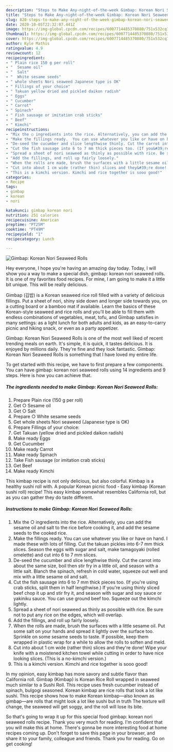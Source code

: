 ```yaml
---
description: "Steps to Make Any-night-of-the-week Gimbap: Korean Nori Seaweed Rolls"
title: "Steps to Make Any-night-of-the-week Gimbap: Korean Nori Seaweed Rolls"
slug: 820-steps-to-make-any-night-of-the-week-gimbap-korean-nori-seaweed-rolls
date: 2020-10-05T22:32:07.441Z
image: https://img-global.cpcdn.com/recipes/6007714485370880/751x532cq70/gimbap-korean-nori-seaweed-rolls-recipe-main-photo.jpg
thumbnail: https://img-global.cpcdn.com/recipes/6007714485370880/751x532cq70/gimbap-korean-nori-seaweed-rolls-recipe-main-photo.jpg
cover: https://img-global.cpcdn.com/recipes/6007714485370880/751x532cq70/gimbap-korean-nori-seaweed-rolls-recipe-main-photo.jpg
author: Kyle Mathis
ratingvalue: 4.9
reviewcount: 12
recipeingredient:
- " Plain rice 150 g per roll"
- "  Sesame oil"
- "  Salt"
- "  White sesame seeds"
- " whole sheets Nori seaweed Japanese type is OK"
- " Fillings of your choice"
- " Takuan yellow dried and pickled daikon radish"
- " Eggs"
- " Cucumber"
- " Carrot"
- " Spinach"
- " Fish sausage or imitation crab sticks"
- " Beef"
- " Kimchi"
recipeinstructions:
- "Mix the ○ ingredients into the rice. Alternatively, you can add the sesame oil and salt to the rice before cooking it, and add the sesame seeds to the cooked rice."
- "Make the fillings ready.  You can use whatever you like or have on hand.  I made these with lots of filling. Cut the takuan pickles into 6-7 mm thick slices. Season the eggs with sugar and salt, make tamagoyaki (rolled omelette) and cut into 6 to 7 mm slices."
- "De-seed the cucumber and slice lengthwise thinly. Cut the carrot into about the same size, boil then stir fry in a little oil, and season with a little salt. Blanch the spinach, refresh in cold water, squeeze out well and mix with a little sesame oil and salt."
- "Cut the fish sausage into 6 to 7 mm thick pieces too. (If you&#39;re using crab sticks, split them in half lengthwise.) If you&#39;re using thinly sliced beef chop it up and stir fry it, and season with sugar and soy sauce or yakiniku sauce. You can use ground beef too. Squeeze out the kimchi lightly."
- "Spread a sheet of nori seaweed as thinly as possible with rice. Be sure not to put any rice on the edges, which will overlap."
- "Add the fillings, and roll up fairly loosely."
- "When the rolls are made, brush the surfaces with a little sesame oil. Put some salt on your hands and spread it lightly over the surface too. Sprinkle on some sesame seeds to taste. If possible, keep them wrapped in plastic wrap for a while to allow the rolls to soften and meld."
- "Cut into about 1 cm wide (rather thin) slices and they&#39;re done! Wipe your knife with a moistened kitchen towel while cutting in order to have nice looking slices. (This is a no-kimchi version.)"
- "This is a kimchi version. Kimchi and rice together is sooo good!"
categories:
- Recipe
tags:
- gimbap
- korean
- nori

katakunci: gimbap korean nori 
nutrition: 251 calories
recipecuisine: American
preptime: "PT25M"
cooktime: "PT49M"
recipeyield: "1"
recipecategory: Lunch

---
```



![Gimbap: Korean Nori Seaweed Rolls](https://img-global.cpcdn.com/recipes/6007714485370880/751x532cq70/gimbap-korean-nori-seaweed-rolls-recipe-main-photo.jpg)

Hey everyone, I hope you're having an amazing day today. Today, I will show you a way to make a special dish, gimbap: korean nori seaweed rolls. It is one of my favorites food recipes. For mine, I am going to make it a little bit unique. This will be really delicious.

Gimbap (김밥) is a Korean seaweed rice roll filled with a variety of delicious fillings. Put a sheet of nori, shiny side down and longer side towards you, on a cutting board or a bamboo mat if available. Learn the basics of these Korean-style seaweed and rice rolls and you&#39;ll be able to fill them with endless combinations of vegetables, meat, tofu, and Gimbap satisfies in many settings: as a light lunch for both adults and kids, as an easy-to-carry picnic and hiking snack, or even as a party appetizer.

Gimbap: Korean Nori Seaweed Rolls is one of the most well liked of recent trending meals on earth. It's simple, it is quick, it tastes delicious. It is enjoyed by millions daily. They're fine and they look fantastic. Gimbap: Korean Nori Seaweed Rolls is something that I have loved my entire life.


To get started with this recipe, we have to first prepare a few components. You can have gimbap: korean nori seaweed rolls using 14 ingredients and 9 steps. Here is how you can achieve that.

<!--inarticleads1-->

##### The ingredients needed to make Gimbap: Korean Nori Seaweed Rolls:

1. Prepare  Plain rice (150 g per roll)
1. Get  ○ Sesame oil
1. Get  ○ Salt
1. Prepare  ○ White sesame seeds
1. Get  whole sheets Nori seaweed (Japanese type is OK)
1. Prepare  Fillings of your choice:
1. Get  Takuan (yellow dried and pickled daikon radish)
1. Make ready  Eggs
1. Get  Cucumber
1. Make ready  Carrot
1. Make ready  Spinach
1. Take  Fish sausage (or imitation crab sticks)
1. Get  Beef
1. Make ready  Kimchi


This kimbap recipe is not only delicious, but also colorful. Kimbap is a healthy sushi roll with. A popular Korean picnic food - Easy kimbap (Korean sushi roll) recipe! This easy kimbap somewhat resembles California roll, but as you can gather they do taste different. 

<!--inarticleads2-->

##### Instructions to make Gimbap: Korean Nori Seaweed Rolls:

1. Mix the ○ ingredients into the rice. Alternatively, you can add the sesame oil and salt to the rice before cooking it, and add the sesame seeds to the cooked rice.
1. Make the fillings ready.  You can use whatever you like or have on hand.  I made these with lots of filling. Cut the takuan pickles into 6-7 mm thick slices. Season the eggs with sugar and salt, make tamagoyaki (rolled omelette) and cut into 6 to 7 mm slices.
1. De-seed the cucumber and slice lengthwise thinly. Cut the carrot into about the same size, boil then stir fry in a little oil, and season with a little salt. Blanch the spinach, refresh in cold water, squeeze out well and mix with a little sesame oil and salt.
1. Cut the fish sausage into 6 to 7 mm thick pieces too. (If you&#39;re using crab sticks, split them in half lengthwise.) If you&#39;re using thinly sliced beef chop it up and stir fry it, and season with sugar and soy sauce or yakiniku sauce. You can use ground beef too. Squeeze out the kimchi lightly.
1. Spread a sheet of nori seaweed as thinly as possible with rice. Be sure not to put any rice on the edges, which will overlap.
1. Add the fillings, and roll up fairly loosely.
1. When the rolls are made, brush the surfaces with a little sesame oil. Put some salt on your hands and spread it lightly over the surface too. Sprinkle on some sesame seeds to taste. If possible, keep them wrapped in plastic wrap for a while to allow the rolls to soften and meld.
1. Cut into about 1 cm wide (rather thin) slices and they&#39;re done! Wipe your knife with a moistened kitchen towel while cutting in order to have nice looking slices. (This is a no-kimchi version.)
1. This is a kimchi version. Kimchi and rice together is sooo good!


In my opinion, easy kimbap has more savory and subtle flavor than California roll. Gimbap (Kimbap) is Korean Rice Roll wrapped in seaweed much similar to a Sushi Roll. This recipe uses fresh cucumber instead of spinach, bulgogi seasoned. Korean kimbap are rice rolls that look a lot like sushi. This recipe shows how to make Korean kimbap—also known as gimbap—are rolls that might look a lot like sushi but in truth The texture will change, the seaweed will get soggy, and the roll will lose its bite. 

So that's going to wrap it up for this special food gimbap: korean nori seaweed rolls recipe. Thank you very much for reading. I'm confident that you will make this at home. There's gonna be more interesting food at home recipes coming up. Don't forget to save this page in your browser, and share it to your family, colleague and friends. Thank you for reading. Go on get cooking!
